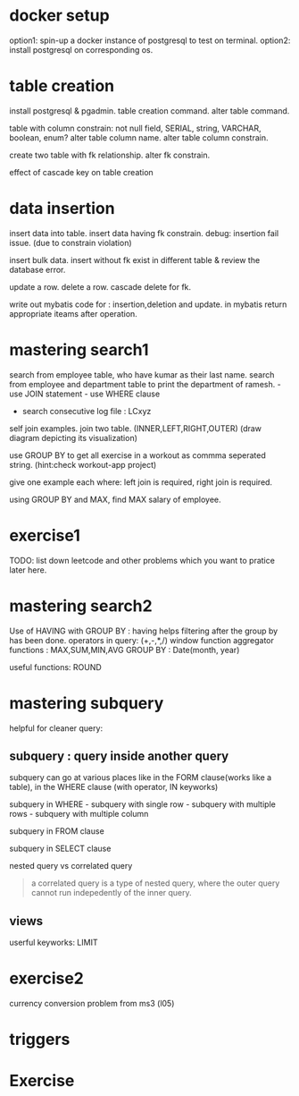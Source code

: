 # docker setup
option1: spin-up a docker instance of postgresql to test on terminal.
option2: install postgresql on corresponding os.

# table creation

install postgresql & pgadmin.
table creation command.
alter table command.

table with column constrain:    not null field, SERIAL, string, VARCHAR, boolean, enum?
alter table column name.
alter table column constrain.

create two table with fk relationship.
alter fk constrain.

effect of cascade key on table creation


# data insertion
insert data into table.
insert data having fk constrain.
debug:  insertion fail issue. (due to constrain violation)

insert bulk data.
insert without fk exist in different table & review the database error.

update a row.
delete a row.
cascade delete for fk.

write out mybatis code for : insertion,deletion and update.
in mybatis return appropriate iteams after operation.

# mastering search1

search from employee table, who have kumar as their last name.
search from employee and department table to print the department of ramesh.
    - use JOIN statement
    - use WHERE clause

- search consecutive log file : LCxyz

self join examples.
join two table. (INNER,LEFT,RIGHT,OUTER) (draw diagram depicting its visualization)

use GROUP BY to get all exercise in a workout as commma seperated string. (hint:check workout-app project)

give one example each where: left join is required, right join is required.

using GROUP BY and MAX, find MAX salary of employee.

# exercise1
TODO: list down leetcode and other problems which you want to pratice later here.

# mastering search2

Use of HAVING with GROUP BY : having helps filtering after the group by has been done.
operators in query: (+,-,*,/)
window function
aggregator functions : MAX,SUM,MIN,AVG
GROUP BY : Date(month, year)

useful functions: ROUND


# mastering subquery

helpful for cleaner query: 
## subquery : query inside another query
subquery can go at various places like in the FORM clause(works like a table), in the WHERE clause (with operator, IN keyworks)

subquery in WHERE
    - subquery with single row
    - subquery with multiple rows
    - subquery with multiple column

subquery in FROM clause

subquery in SELECT clause

nested query vs correlated query 
> a correlated query is a type of nested query, where the outer query cannot run indepedently of the inner query.


    

## views



userful keyworks: LIMIT

# exercise2
currency conversion problem from ms3 (l05)


# triggers

#







# Exercise
